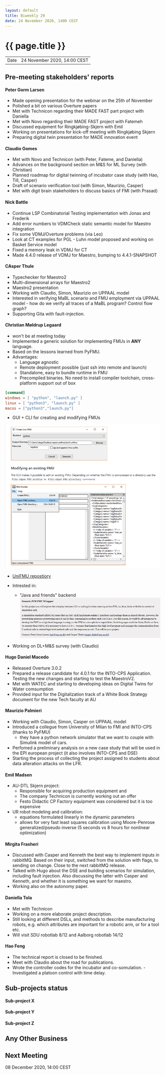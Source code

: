 ```yaml
---
layout: default
title: Biweekly 29
date: 24 November 2020, 1400 CEST
---
```


<script src="https://code.jquery.com/jquery-1.11.1.min.js">
</script>
<script src="/javascripts/edit.js"></script>
<script>setEditButonNm();</script>

# {{ page.title }}

|      |                              |
| ---- | ---------------------------- |
| Date | 24 November 2020, 14:00 CEST |

## Pre-meeting stakeholders' reports

<!-- Please keep in mind that the minutes are publicly available.-->

#### Peter Gorm Larsen

- Made opening presentation for the webinar on the 25th of November
- Polished a bit on various Overture papers
- Met with Technicon regarding their MADE FAST part project with Daniella
- Met with Novo regarding their MADE FAST project with Fatemeh
- Discussed equipment for Ringkjøbing-Skjern with Emil
- Working on presentations for kick-off meeting with Ringkjøbing Skjern
- Preparing digital twin presentation for MADE innovation event

#### Claudio Gomes

- Met with Novo and Technicon (with Peter, Fateme, and Daniella)
- Advances on the background section on M&S for ML Survey (with Christian)
- Planned roadmap for digital twinning of incubator case study (with Hao, Till, Casper)
- Draft of scenario verification tool (with Simon, Maurizio, Casper)
- Met with digit brain stakeholders to discuss basics of FMI (with Prasad)

#### Nick Battle

- Continue LSP Combinatorial Testing implementation with Jonas and Frederik
- Add error numbers to VDMCheck static semantic model for Maestro integration
- Fix some VDMJ/Overture problems (via Leo)
- Look at CT examples for PGL - Luhn model proposed and working on Basket Service model
- Fixed a memory leak in VDMJ for CT
- Made 4.4.0 release of VDMJ for Maestro, bumping to 4.4.1-SNAPSHOT

#### CAsper Thule

- Typechecker for Maestro2
- Multi-dimensional arrays for Maestro2
- Maestro2 presentation
- Working with Claudio, Simon, Maurizio on UPPAAL model
- Interested in verifying MaBL scenario and FMU employment via UPPAAL model - how do we verify all traces of a MaBL program? Control flow graph?
- Supporting Gita with fault-injection.

#### Christian Møldrup Legaard

- won't be at meeting today
- Implemented a generic solution for implementing FMUs in **ANY** language.
- Based on the lessons learned from PyFMU.
- Advantages:
  - Language agnostic
  - Remote deployment possible (just ssh into remote and launch)
  - Standalone, easy to bundle runtime in FMU
  - Precompiled binaries. No need to install compiler toolchain, cross-platform support out of box

```toml
[command]
windows = [ "python", "launch.py" ]
linux = [ "python3", "launch.py" ]
macos = ["python3","launch.py"]
```

- GUI + CLI for creating and modifying FMUs

![](assets/2020-11-24-11-57-57.png)

- [UniFMU repostiory](https://github.com/INTO-CPS-Association/unifmu)

- Intrested in:

  - "Java and friends" backend
    ![](assets/2020-11-24-12-06-59.png)

- Working on DL+M&S survey (with Claudio)

#### Hugo Daniel Macedo
- Released Overture 3.0.2
- Prepared a release candidate for 4.0.1 for the INTO-CPS Application. Testing the new changes and starting to test the MaestroV2. 
- Met with WATEC and starting to developing ideas on Digital Twins for Water comsumption
- Provided input for the Digitalization track of a White Book Strategy document for the new Tech faculty at AU

#### Maurizio Palmieri
- Working with Claudio, Simon, Casper on UPPAAL model
- Introduced a collegue from University of Milan to FMI and INTO-CPS (thanks to PyFMU)
	- they have a python network simulator that we want to couple with Simulink model of cars.
- Perfomed a preliminary analysis on a new case study that will be used in the EPI european project (it also involves INTO-CPS and DSE)
- Starting the process of collecting the project assigned to students about data alteration attacks on the LFR.

#### Emil Madsen
- AU-DTL Skjern project:
  - Responsible for acquiring production equipment and 
  - The company Technicon is currently working out an offer
  - Festo Didactic CP Factory equipment was considered but it is too expensive
- UR robot modeling and calibration:
  - equations formulated linearly in the dynamic parameters
  - allows for very fast least squares calibration using Moore-Penrose generalized/pseudo inverse (5 seconds vs 8 hours for nonlinear optimization)

#### Mirgita Frasheri
- Discussed with Casper and Kenneth the best way to implement inputs in rabbitMQ. Based on their input, switched from the solution with flags, 
to sending on change. Close to the next rabbitMQ release.
- Talked with Hugo about the DSE and building scenarios for simulation, including fault injection. Also discussing the latter with Casper and Kenneth, and whether it is something we want for maestro.
- Working also on the autonomy paper.

#### Daniella Tola
- Met with Technicon
- Working on a more elaborate project description.
- Still looking at different DSLs, and methods to describe manufacturing robots, e.g. which attributes are important for a robotic arm, or for a tool etc.
- Will visit SDU robotlab 8/12 and Aalborg robotlab 14/12

#### Hao Feng
- The technical report is closed to be finished. 
- Meet with Claudio about the road for publications.
- Wrote the controller codes for the incubator and co-somulation. 
-Investigated a platoon control with time delay. 

## Sub-projects status

#### Sub-project X

#### Sub-project Y

#### Sub-project Z

## Any Other Business

## Next Meeting

08 December 2020, 14:00 CEST

<div id="edit_page_div"></div>
